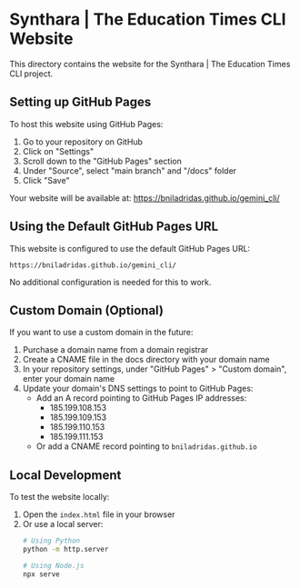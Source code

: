 # Synthara | The Education Times CLI Website

This directory contains the website for the Synthara | The Education Times CLI project.

## Setting up GitHub Pages

To host this website using GitHub Pages:

1. Go to your repository on GitHub
2. Click on "Settings"
3. Scroll down to the "GitHub Pages" section
4. Under "Source", select "main branch" and "/docs" folder
5. Click "Save"

Your website will be available at: https://bniladridas.github.io/gemini_cli/

## Using the Default GitHub Pages URL

This website is configured to use the default GitHub Pages URL:

```
https://bniladridas.github.io/gemini_cli/
```

No additional configuration is needed for this to work.

## Custom Domain (Optional)

If you want to use a custom domain in the future:

1. Purchase a domain name from a domain registrar
2. Create a CNAME file in the docs directory with your domain name
3. In your repository settings, under "GitHub Pages" > "Custom domain", enter your domain name
4. Update your domain's DNS settings to point to GitHub Pages:
   - Add an A record pointing to GitHub Pages IP addresses:
     - 185.199.108.153
     - 185.199.109.153
     - 185.199.110.153
     - 185.199.111.153
   - Or add a CNAME record pointing to `bniladridas.github.io`

## Local Development

To test the website locally:

1. Open the `index.html` file in your browser
2. Or use a local server:
   ```bash
   # Using Python
   python -m http.server

   # Using Node.js
   npx serve
   ```
